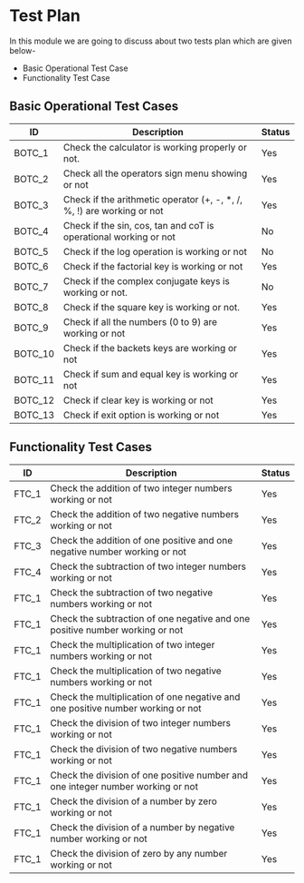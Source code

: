 # Test Plan
  In this module we are going to discuss about two tests plan which are given below-
 - Basic Operational Test Case
 - Functionality Test Case
## Basic Operational Test Cases
   |   ID   |                         Description 	                                | Status |
   |--------|-----------------------------------------------------------------------|--------|
   | BOTC_1 | Check the calculator is working properly or not.                      |  Yes   |
   | BOTC_2 | Check all the operators sign menu showing or not                      |  Yes   |
   | BOTC_3 | Check if the arithmetic operator (+, -, *, /, %, !) are working or not|  Yes   |
   | BOTC_4 | Check if the sin, cos, tan and coT is operational working or not      |  No    |
   | BOTC_5 | Check if the log operation is working or not                          |  No    |
   | BOTC_6 | Check if the factorial key is working or not                          |  Yes   |
   | BOTC_7 | Check if the complex conjugate keys is working or not.                |  No    |
   | BOTC_8 | Check if the square key is working or not.                            |  Yes   |
   | BOTC_9 | Check if all the numbers (0 to 9) are working or not                  |  Yes   |
   | BOTC_10| Check if the backets keys are working or not                          |  Yes   |
   | BOTC_11| Check if sum and equal key is working or not                          |  Yes   |
   | BOTC_12| Check if clear key is working or not                                  |  Yes   |
   | BOTC_13| Check if exit option is working or not                                |  Yes   |

## Functionality Test Cases  
   |   ID   |                                 Description 	                                   | Status |
   |--------|----------------------------------------------------------------------------------|--------|
   | FTC_1  | Check the addition of two integer numbers working or not                         |  Yes   |
   | FTC_2  | Check the addition of two negative numbers working or not                        |  Yes   |
   | FTC_3  | Check the addition of one positive and one negative number working or not        |  Yes   |
   | FTC_4  | Check the subtraction of two integer numbers working or not                      |  Yes   |
   | FTC_1  | Check the subtraction of two negative numbers working or not                     |  Yes   |
   | FTC_1  | Check the subtraction of one negative and one positive number working or not     |  Yes   |
   | FTC_1  | Check the multiplication of two integer numbers working or not                   |  Yes   |
   | FTC_1  | Check the multiplication of two negative numbers working or not                  |  Yes   |
   | FTC_1  | Check the multiplication of one negative and one positive number working or not  |  Yes   |
   | FTC_1  | Check the division of two integer numbers working or not                         |  Yes   |
   | FTC_1  | Check the division of two negative numbers working or not                        |  Yes   |
   | FTC_1  | Check the division of one positive number and one integer number working or not  |  Yes   |
   | FTC_1  | Check the division of a number by zero working or not                            |  Yes   |
   | FTC_1  | Check the division of a number by negative number working or not                 |  Yes   |
   | FTC_1  | Check the division of zero by any number working or not                          |  Yes   |
  
